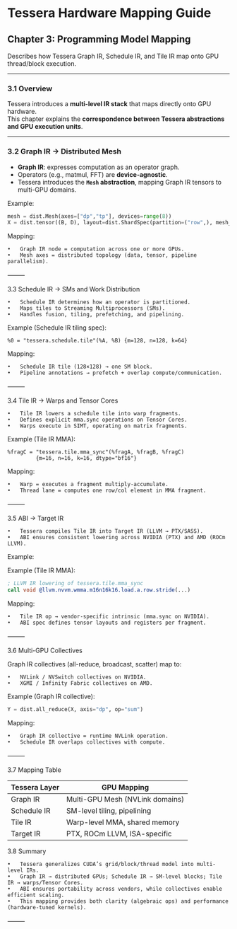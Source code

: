 # Tessera Hardware Mapping Guide
## Chapter 3: Programming Model Mapping

Describes how Tessera Graph IR, Schedule IR, and Tile IR map onto GPU thread/block execution.

---

### 3.1 Overview

Tessera introduces a **multi-level IR stack** that maps directly onto GPU hardware.  
This chapter explains the **correspondence between Tessera abstractions and GPU execution units**.

---

### 3.2 Graph IR → Distributed Mesh

- **Graph IR**: expresses computation as an operator graph.  
- Operators (e.g., matmul, FFT) are **device-agnostic**.  
- Tessera introduces the **`Mesh` abstraction**, mapping Graph IR tensors to multi-GPU domains.

Example:
```python
mesh = dist.Mesh(axes=["dp","tp"], devices=range(8))
X = dist.tensor((B, D), layout=dist.ShardSpec(partition=("row",), mesh_axes=("dp",)), mesh=mesh)
```
Mapping:

	•	Graph IR node = computation across one or more GPUs.
	•	Mesh axes = distributed topology (data, tensor, pipeline parallelism).

⸻

3.3 Schedule IR → SMs and Work Distribution

	•	Schedule IR determines how an operator is partitioned.
	•	Maps tiles to Streaming Multiprocessors (SMs).
	•	Handles fusion, tiling, prefetching, and pipelining.

Example (Schedule IR tiling spec):
```mlir
%0 = "tessera.schedule.tile"(%A, %B) {m=128, n=128, k=64}
```

Mapping:

	•	Schedule IR tile (128×128) → one SM block.
	•	Pipeline annotations → prefetch + overlap compute/communication.

⸻

3.4 Tile IR → Warps and Tensor Cores

	•	Tile IR lowers a schedule tile into warp fragments.
	•	Defines explicit mma.sync operations on Tensor Cores.
	•	Warps execute in SIMT, operating on matrix fragments.

 Example (Tile IR MMA):
 ```mlir
%fragC = "tessera.tile.mma_sync"(%fragA, %fragB, %fragC)
          {m=16, n=16, k=16, dtype="bf16"}
```

Mapping:

	•	Warp = executes a fragment multiply-accumulate.
	•	Thread lane = computes one row/col element in MMA fragment.

⸻

3.5 ABI → Target IR

	•	Tessera compiles Tile IR into Target IR (LLVM → PTX/SASS).
	•	ABI ensures consistent lowering across NVIDIA (PTX) and AMD (ROCm LLVM).

Example:

Example (Tile IR MMA):
```llvm
; LLVM IR lowering of tessera.tile.mma_sync
call void @llvm.nvvm.wmma.m16n16k16.load.a.row.stride(...)
```
Mapping:

	•	Tile IR op → vendor-specific intrinsic (mma.sync on NVIDIA).
	•	ABI spec defines tensor layouts and registers per fragment.

⸻

3.6 Multi-GPU Collectives

Graph IR collectives (all-reduce, broadcast, scatter) map to:

	•	NVLink / NVSwitch collectives on NVIDIA.
	•	XGMI / Infinity Fabric collectives on AMD.

Example (Graph IR collective):
```python
Y = dist.all_reduce(X, axis="dp", op="sum")
```
Mapping:

	•	Graph IR collective = runtime NVLink operation.
	•	Schedule IR overlaps collectives with compute.

⸻

3.7 Mapping Table

|Tessera Layer  | GPU Mapping                   |
|---------------|-------------------------------|
|  Graph IR     |Multi-GPU Mesh (NVLink domains)|
| Schedule IR   |SM-level tiling, pipelining    |
|Tile IR        |Warp-level MMA, shared memory  |
|Target IR      | PTX, ROCm LLVM, ISA-specific  |

3.8 Summary

	•	Tessera generalizes CUDA’s grid/block/thread model into multi-level IRs.
	•	Graph IR → distributed GPUs; Schedule IR → SM-level blocks; Tile IR → warps/Tensor Cores.
	•	ABI ensures portability across vendors, while collectives enable efficient scaling.
	•	This mapping provides both clarity (algebraic ops) and performance (hardware-tuned kernels).

⸻

